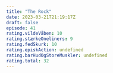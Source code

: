 ```yaml
---
title: "The Rock"
date: 2023-03-21T21:19:17Z
draft: false
episode: 41
rating.vildeVåben: 10
rating.stærkeOneliners: 9
rating.fedSkurk: 10
rating.episkAction: undefined
rating.barHudOgStoreMuskler: undefined
rating.total: 32
---
```


